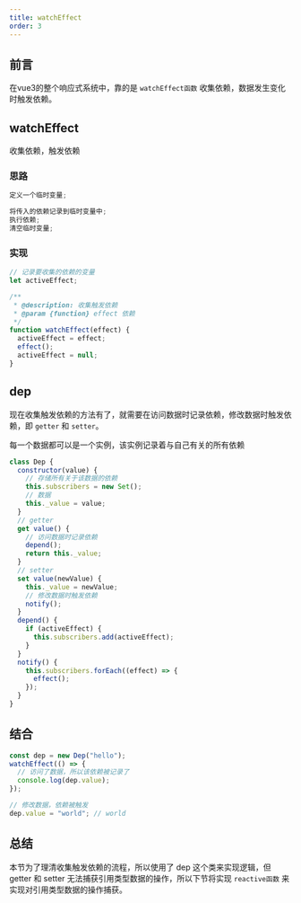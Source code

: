 ```yaml
---
title: watchEffect
order: 3
---
```


## 前言

在vue3的整个响应式系统中，靠的是 `watchEffect函数` 收集依赖，数据发生变化时触发依赖。

## watchEffect

收集依赖，触发依赖

### 思路

```js
定义一个临时变量;

将传入的依赖记录到临时变量中;
执行依赖;
清空临时变量;
```

### 实现

```js
// 记录要收集的依赖的变量
let activeEffect;

/**
 * @description: 收集触发依赖
 * @param {function} effect 依赖
 */
function watchEffect(effect) {
  activeEffect = effect;
  effect();
  activeEffect = null;
}
```

## dep

现在收集触发依赖的方法有了，就需要在访问数据时记录依赖，修改数据时触发依赖，即 `getter` 和 `setter`。

每一个数据都可以是一个实例，该实例记录着与自己有关的所有依赖

```js
class Dep {
  constructor(value) {
    // 存储所有关于该数据的依赖
    this.subscribers = new Set();
    // 数据
    this._value = value;
  }
  // getter
  get value() {
    // 访问数据时记录依赖
    depend();
    return this._value;
  }
  // setter
  set value(newValue) {
    this._value = newValue;
    // 修改数据时触发依赖
    notify();
  }
  depend() {
    if (activeEffect) {
      this.subscribers.add(activeEffect);
    }
  }
  notify() {
    this.subscribers.forEach((effect) => {
      effect();
    });
  }
}
```

## 结合

```js
const dep = new Dep("hello");
watchEffect(() => {
  // 访问了数据，所以该依赖被记录了
  console.log(dep.value);
});

// 修改数据，依赖被触发
dep.value = "world"; // world
```

## 总结

本节为了理清收集触发依赖的流程，所以使用了 dep 这个类来实现逻辑，但 getter 和 setter 无法捕获引用类型数据的操作，所以下节将实现 `reactive函数` 来实现对引用类型数据的操作捕获。
